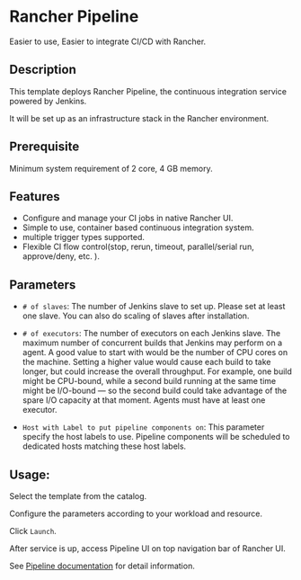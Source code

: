 # Rancher Pipeline

Easier to use, Easier to integrate CI/CD with Rancher.

## Description

This template deploys Rancher Pipeline, the continuous integration service powered by Jenkins.

It will be set up as an infrastructure stack in the Rancher environment.

## Prerequisite

Minimum system requirement of 2 core, 4 GB memory.

## Features

- Configure and manage your CI jobs in native Rancher UI.
- Simple to use, container based continuous integration system.
- multiple trigger types supported.
- Flexible CI flow control(stop, rerun, timeout, parallel/serial run, approve/deny, etc. ).

## Parameters

- `# of slaves`: The number of Jenkins slave to set up. Please set at least one slave. You can also do scaling of slaves after installation. 
- `# of executors`: The number of executors on each Jenkins slave. The maximum number of concurrent builds that Jenkins may perform on a agent. A good value to start with would be the number of CPU cores on the machine. Setting a higher value would cause each build to take longer, but could increase the overall throughput. For example, one build might be CPU-bound, while a second build running at the same time might be I/O-bound — so the second build could take advantage of the spare I/O capacity at that moment. Agents must have at least one executor. 


- `Host with Label to put pipeline components on`: This parameter specify the host labels to use. Pipeline components will be scheduled to dedicated hosts matching these host labels.

## Usage:

Select the template from the catalog.

Configure the parameters according to your workload and resource.

Click `Launch`.

After service is up, access Pipeline UI on top navigation bar of Rancher UI.

See [Pipeline documentation](https://github.com/rancher/pipeline) for detail information.

